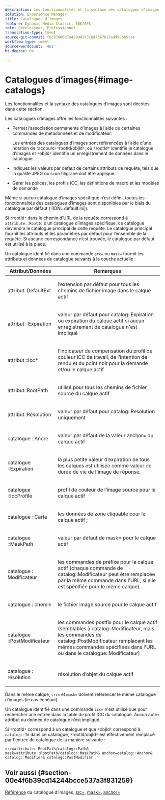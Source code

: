 ```yaml
---
description: Les fonctionnalités et la syntaxe des catalogues d’images sont décrites dans cette section.
solution: Experience Manager
title: Catalogues d’images
feature: Dynamic Media Classic, SDK/API
role: Développeur, Professionnel
translation-type: tm+mt
source-git-commit: f6c97606d7a4209427316d7367013ad9585a5cae
workflow-type: tm+mt
source-wordcount: '481'
ht-degree: 0%

---
```



# Catalogues d’images{#image-catalogs}

Les fonctionnalités et la syntaxe des catalogues d’images sont décrites dans cette section.

Les catalogues d’images offre les fonctionnalités suivantes :

* Permet l’association permanente d’images à l’aide de certaines commandes de métadonnées et de modificateur.

   Les entrées des catalogues d’images sont référencées à l’aide d’une notation de raccourci `*`rootId/objId`*`, où `*`rootId`*` identifie le catalogue d’images et `*`objId`*` identifie un enregistrement de données dans le catalogue.
* Indiquez les valeurs par défaut de certains attributs de requête, tels que la qualité JPEG ou si un filigrane doit être appliqué.
* Gérer les polices, les profils ICC, les définitions de macro et les modèles de demande

Même si aucun catalogue d’images spécifique n’est défini, toutes les fonctionnalités des catalogues d’images sont disponibles par le biais du catalogue par défaut ( [!DNL default.ini]).

Si `*`rootId`*` dans le chemin d’URL de la requête correspond à `attribute::RootId` d’un catalogue d’images spécifique, ce catalogue deviendra le catalogue principal de cette requête. Le catalogue principal fournit les attributs et les paramètres par défaut pour l’ensemble de la requête. Si aucune correspondance n’est trouvée, le catalogue par défaut est utilisé à la place.

Un catalogue identifié dans une commande `src=` ou `mask=` fournit les attributs et données de catalogue suivants à la couche actuelle :

<table id="table_D3FA66EA5D054745900DE5A120885AA8"> 
 <thead> 
  <tr> 
   <th class="entry"> <b> Attribut/Données</b> </th> 
   <th class="entry"> <b> Remarques</b> </th> 
  </tr> 
 </thead>
 <tbody> 
  <tr> 
   <td> <p> <span class="codeph"> attribut::DefaultExt</span> </p> </td> 
   <td> <p> l’extension par défaut pour tous les chemins de fichier image dans le calque actif </p> </td> 
  </tr> 
  <tr> 
   <td> <p> <span class="codeph"> attribut ::Expiration</span> </p> </td> 
   <td> <p> valeur par défaut pour <span class="codeph"> catalog::Expiration</span> ou expiration du calque actif si aucun enregistrement de catalogue n'est impliqué </p> </td> 
  </tr> 
  <tr> 
   <td> <p> <span class="codeph"> attribut ::Icc*</span> </p> </td> 
   <td> <p> l’indicateur de compensation du profil de couleur ICC de travail, de l’intention de rendu et du point noir pour la demande et/ou le calque actif </p> </td> 
  </tr> 
  <tr> 
   <td> <p> <span class="codeph"> attribut::RootPath</span> </p> </td> 
   <td> <p> utilisé pour tous les chemins de fichier source du calque actif </p> </td> 
  </tr> 
  <tr> 
   <td> <p> <span class="codeph"> attribut::Résolution</span> </p> </td> 
   <td> <p> valeur par défaut pour <span class="codeph"> catalog::Resolution</span> uniquement </p> </td> 
  </tr> 
  <tr> 
   <td> <p> <span class="codeph"> catalogue : Ancre</span> </p> </td> 
   <td> <p> valeur par défaut de la valeur <span class="codeph"> anchor=</span> du calque actif </p> </td> 
  </tr> 
  <tr> 
   <td> <p> <span class="codeph"> catalogue ::Expiration</span> </p> </td> 
   <td> <p> la plus petite valeur d’expiration de tous les calques est utilisée comme valeur de durée de vie de l’image de réponse. </p> </td> 
  </tr> 
  <tr> 
   <td> <p> <span class="codeph"> catalogue ::IccProfile</span> </p> </td> 
   <td> <p> profil de couleur de l’image source pour le calque actif </p> </td> 
  </tr> 
  <tr> 
   <td> <p> <span class="codeph"> catalogue ::Carte</span> </p> </td> 
   <td> <p> les données de zone cliquable pour le calque actif ; </p> </td> 
  </tr> 
  <tr> 
   <td> <p> <span class="codeph"> catalogue ::MaskPath</span> </p> </td> 
   <td> <p> valeur par défaut de <span class="codeph"> mask=</span> pour le calque actif </p> </td> 
  </tr> 
  <tr> 
   <td> <p> <span class="codeph"> catalogue : Modificateur</span> </p> </td> 
   <td> <p> les commandes de préfixe pour le calque actif (chaque commande de <span class="codeph"> catalog::Modificateur</span> peut être remplacée par la même commande dans l'URL, si elle est spécifiée pour le même calque). </p> </td> 
  </tr> 
  <tr> 
   <td> <p> <span class="codeph"> catalogue : chemin</span> </p> </td> 
   <td> <p> le fichier image source pour le calque actif </p> </td> 
  </tr> 
  <tr> 
   <td> <p> <span class="codeph"> catalogue ::PostModificateur</span> </p> </td> 
   <td> <p> les commandes postfix pour le calque actif (semblables à <span class="codeph"> catalog::Modificateur</span>, mais les commandes de <span class="codeph"> catalog::PostModificateur</span> remplacent les mêmes commandes spécifiées dans l'URL ou dans le <span class="codeph"> catalogue::Modificateur</span>) </p> </td> 
  </tr> 
  <tr> 
   <td> <p> <span class="codeph"> catalogue : résolution</span> </p> </td> 
   <td> <p> résolution d’objet du calque actif </p> </td> 
  </tr> 
 </tbody> 
</table>

Dans le même calque, `src=` et `mask=` doivent référencer le même catalogue d’images (le cas échéant).

Un catalogue identifié dans une commande `icc=` n&#39;est utilisé que pour rechercher une entrée dans la table de profil ICC du catalogue. Aucun autre attribut ou donnée de catalogue n’est impliqué.

Si `*`rootId`*` correspond à un catalogue et que `*`objId`*` correspond à `catalog::Id` dans ce catalogue, `*`rootId/objId`*` est effectivement remplacé par l&#39;entrée de catalogue de la manière suivante :

`src=attribute::RootPath/catalog::Path& mask=attribute::RootPath/catalog::MaskPath& anchor=catalog::Anchor& catalog::Modifier& catalog::PostModifier`

## Voir aussi {#section-00e4f6b39cd14244bcce537a3f831259}

[Référence](../../../../../is-api/image-catalog/image-serving-api-ref/c-image-catalog-reference/c-overview/c-overview.md#concept-9ce2b6a133de45f783e95cabc5810ac3) du catalogue d’images,  [src=](../../../../../is-api/http-ref/image-serving-api-ref/c-http-protocol-reference/c-command-reference/r-src.md#reference-f6506637778c4c69bf106a7924a91ab1),  [mask=](../../../../../is-api/http-ref/image-serving-api-ref/c-http-protocol-reference/c-command-reference/r-mask.md#reference-922254e027404fb890b850e2723ee06e),  [anchor=](../../../../../is-api/http-ref/image-serving-api-ref/c-http-protocol-reference/c-command-reference/r-anchor.md#reference-6661e548ab284b82828d8d94c8ddeb7c)
